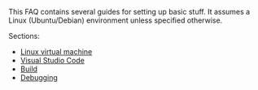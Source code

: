 This FAQ contains several guides for setting up basic stuff.
It assumes a Linux (Ubuntu/Debian) environment unless specified otherwise.

Sections:
- [Linux virtual machine](vm.md)
- [Visual Studio Code](vscode.md)
- [Build](build.md)
- [Debugging](debugging.md)
